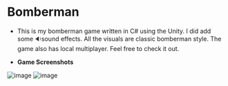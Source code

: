 # Bomberman

- This is my bomberman game written in C# using the Unity. 
 I did add some 🔉sound effects. 
 All the visuals are classic bomberman style. 
 The game also has local multiplayer. 
 Feel free to check it out.


- <b> Game Screenshots </b>

![image](https://sun9-41.userapi.com/impg/yvYwostVajEns8FCUHulHtvFfb1l7NZNzUwTqw/QYJ5mLaVgzk.jpg?size=1280x643&quality=96&sign=c527b3d3c47410347c3e46218d016ce6&type=album)
![image](https://sun1.tattelecom-nbc.userapi.com/impg/OF8lndo1mdYnBHq1Hx5VOlZeYBdf8No6Fw_1MQ/FjJZbO3_9S0.jpg?size=1280x648&quality=96&sign=705f48f310e7ca718121b610c88a8d37&type=album)
